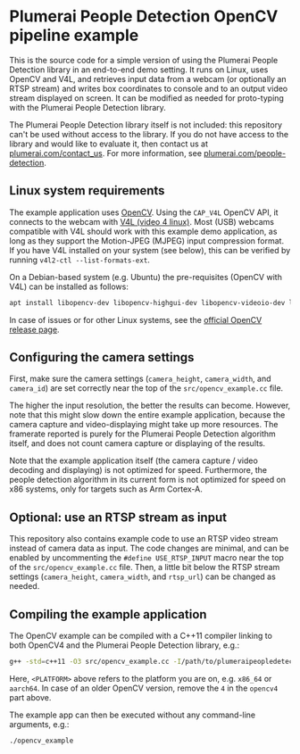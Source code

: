 # Plumerai People Detection OpenCV pipeline example

This is the source code for a simple version of using the Plumerai People Detection library in an end-to-end demo setting. It runs on Linux, uses OpenCV and V4L, and retrieves input data from a webcam (or optionally an RTSP stream) and writes box coordinates to console and to an output video stream displayed on screen. It can be modified as needed for proto-typing with the Plumerai People Detection library.

The Plumerai People Detection library itself is not included: this repository can't be used without access to the library. If you do not have access to the library and would like to evaluate it, then contact us at [plumerai.com/contact_us](https://plumerai.com/contact_us). For more information, see [plumerai.com/people-detection](https://plumerai.com/people-detection).

## Linux system requirements

The example application uses [OpenCV](https://opencv.org/). Using the `CAP_V4L` OpenCV API, it connects to the webcam with [V4L (video 4 linux)](https://en.wikipedia.org/wiki/Video4Linux). Most (USB) webcams compatible with V4L should work with this example demo application, as long as they support the Motion-JPEG (MJPEG) input compression format. If you have V4L installed on your system (see below), this can be verified by running `v4l2-ctl --list-formats-ext`.

On a Debian-based system (e.g. Ubuntu) the pre-requisites (OpenCV with V4L) can be installed as follows:
```bash
apt install libopencv-dev libopencv-highgui-dev libopencv-videoio-dev libv4l-dev
```
In case of issues or for other Linux systems, see the [official OpenCV release page](https://opencv.org/releases/).

## Configuring the camera settings

First, make sure the camera settings (`camera_height`, `camera_width`, and `camera_id`) are set correctly near the top of the `src/opencv_example.cc` file.

The higher the input resolution, the better the results can become. However, note that this might slow down the entire example application, because the camera capture and video-displaying might take up more resources. The framerate reported is purely for the Plumerai People Detection algorithm itself, and does not count camera capture or displaying of the results.

Note that the example application itself (the camera capture / video decoding and displaying) is not optimized for speed. Furthermore, the people detection algorithm in its current form is not optimized for speed on x86 systems, only for targets such as Arm Cortex-A.

## Optional: use an RTSP stream as input

This repository also contains example code to use an RTSP video stream instead of camera data as input. The code changes are minimal, and can be enabled by uncommenting the `#define USE_RTSP_INPUT` macro  near the top of the `src/opencv_example.cc` file. Then, a little bit below the RTSP stream settings (`camera_height`, `camera_width`, and `rtsp_url`) can be changed as needed.

## Compiling the example application

The OpenCV example can be compiled with a C++11 compiler linking to both OpenCV4 and the Plumerai People Detection library, e.g.:
```bash
g++ -std=c++11 -O3 src/opencv_example.cc -I/path/to/plumeraipeopledetection/include/ /path/to/plumeraipeopledetection/lib/<PLATFORM>/libplumeraipeopledetection.a `pkg-config --cflags --libs opencv4` -ldl -pthread -o opencv_example
```
Here, `<PLATFORM>` above refers to the platform you are on, e.g. `x86_64` or `aarch64`. In case of an older OpenCV version, remove the `4` in the `opencv4` part above.

The example app can then be executed without any command-line arguments, e.g.:
```
./opencv_example
```
